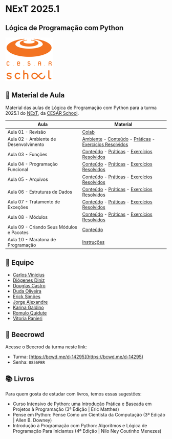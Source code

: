 # NExT 2025.1

## **Lógica de Programação** com Python

![CESAR School](/cesar_school.png)

## 📝 Material de Aula

Material das aulas de Lógica de Programação com Python para a turma 2025.1 do [NExT](https://www.cesar.school/curso-de-extensao/next-nova-experiencia-de-trabalho/), da [CESAR School](https://www.cesar.school).

| Aula                                     | Material                                                                                                     |
| ---------------------------------------- | ------------------------------------------------------------------------------------------------------------ |
| Aula 01 - Revisão                        | [Colab](https://colab.research.google.com/drive/1K-3feFHjesst8JBqEMneZJ383Dc4gCFL?usp=sharing)               |
| Aula 02 - Ambiente de Desenvolvimento    | [Ambiente](/aula02/README.md) - [Conteúdo](/aula02/Aula02.md) - [Práticas](/aula02/praticas/) - [Exercícios Resolvidos](/aula02/exercicios/) |
| Aula 03 - Funções                        | [Conteúdo](/aula03/README.md) - [Práticas](/aula03/praticas/) - [Exercícios Resolvidos](/aula03/exercicios/) |
| Aula 04 - Programação Funcional          | [Conteúdo](/aula04/README.md) - [Práticas](/aula04/praticas/) - [Exercícios Resolvidos](/aula04/exercicios/) |
| Aula 05 - Arquivos                       | [Conteúdo](/aula05/README.md) - [Práticas](/aula05/praticas/) - [Exercícios Resolvidos](/aula05/exercicios/) |
| Aula 06 - Estruturas de Dados            | [Conteúdo](/aula06/README.md) - [Práticas](/aula06/praticas/) - [Exercícios Resolvidos](/aula06/exercicios/) |
| Aula 07 - Tratamento de Exceções         | [Conteúdo](/aula07/README.md) - [Práticas](/aula07/praticas/) - [Exercícios Resolvidos](/aula07/exercicios/) |
| Aula 08 - Módulos                        | [Conteúdo](/aula08/README.md) - [Práticas](/aula08/praticas/) - [Exercícios Resolvidos](/aula08/exercicios/) |
| Aula 09 - Criando Seus Módulos e Pacotes | [Conteúdo](/aula09/README.md) |
| Aula 10 - Maratona de Programação        | [Instruções](/aula10/README.md) |

## 🥇 Equipe

* [Carlos Vinicius](https://www.linkedin.com/in/cvjso/)
* [Diógenes Diniz](https://www.linkedin.com/in/diogenesdiniz/)
* [Douglas Castro](https://www.linkedin.com/in/douglas-castro-84197383/)
* [Duda Oliveira](https://www.linkedin.com/in/maria-eduarda-oliveira-lb/)
* [Erick Simões](https://www.linkedin.com/in/ericksimoes/)
* [Jorge Alexandre](https://www.linkedin.com/in/jorge-ara%C3%BAjo/)
* [Karina Galdino](https://www.linkedin.com/in/karine-gomes-0820585b/)
* [Romulo Quidute](https://www.linkedin.com/in/romulo-quidute-filho-2404a75/)
* [Vitoria Ranieri](https://www.linkedin.com/in/vitoria-ranieri-b44511203/)

## 🐝 Beecrowd

Acesse o Beecrod da turma neste link:

* Turma: [https://bcwd.me/d-14295](https://bcwd.me/d-14295)
* Senha: `0856FBR`

## 📚 Livros

Para quem gosta de estudar com livros, temos essas sugestões:

* Curso Intensivo de Python: uma Introdução Prática e Baseada em Projetos à Programação (3ª Edição | Eric Matthes)
* Pense em Python: Pense Como um Cientista da Computação (3ª Edição | Allen B. Downey)
* Introdução à Programação com Python: Algoritmos e Lógica de Programação Para Iniciantes (4ª Edição | Nilo Ney Coutinho Menezes)
